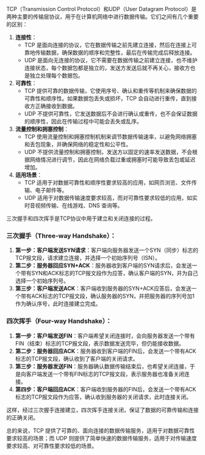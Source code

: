 TCP（Transmission Control Protocol）和UDP（User Datagram Protocol）是两种主要的传输层协议，用于在计算机网络中进行数据传输。它们之间有几个重要的区别：

1. **连接性**：
   - TCP 是面向连接的协议，它在数据传输之前先建立连接，然后在连接上可靠地传输数据，确保数据的顺序和完整性，最后在传输完成后释放连接。
   - UDP 是面向无连接的协议，它不需要在数据传输之前建立连接，也不维护连接状态，每个数据包都是独立的，发送方发送后就不再关心，接收方也是独立处理每个数据包。
2. **可靠性**：
   - TCP 提供可靠的数据传输，它使用序号、确认和重传等机制来确保数据的可靠性和顺序性。如果数据包丢失或损坏，TCP 会自动进行重传，直到接收方正确接收到数据。
   - UDP 不提供可靠性，它发送数据后不会进行确认或重传，也不会保证数据的顺序性，因此在传输过程中可能会丢失或乱序。
3. **流量控制和拥塞控制**：
   - TCP 使用流量控制和拥塞控制机制来调节数据传输速率，以避免网络拥塞和丢包现象，并确保网络的稳定性和公平性。
   - UDP 不提供流量控制和拥塞控制，发送方以固定的速率发送数据，不会根据网络情况进行调节，因此在网络负载过重或拥塞时可能导致丢包或延迟增加。
4. **适用场景**：
   - TCP 适用于对数据可靠性和顺序性要求较高的应用，如网页浏览、文件传输、电子邮件等。
   - UDP 适用于对数据传输速度要求较高，而对可靠性要求较低的应用，如实时音视频传输、在线游戏、DNS 查询等。

三次握手和四次挥手是TCP协议中用于建立和关闭连接的过程。

### 三次握手（Three-way Handshake）：

1. **第一步：客户端发送SYN请求**：客户端向服务器发送一个SYN（同步）标志的TCP报文段，请求建立连接，并选择一个初始序列号（ISN）。
2. **第二步：服务器回应SYN+ACK**：服务器收到客户端的SYN请求后，会发送一个带有SYN和ACK标志的TCP报文段作为应答，确认客户端的SYN，并为自己选择一个初始序列号。
3. **第三步：客户端发送ACK**：客户端收到服务器的SYN+ACK应答后，会发送一个带有ACK标志的TCP报文段，确认服务器的SYN，并把服务器的序列号加1作为确认序号，此时连接建立完成。

### 四次挥手（Four-way Handshake）：

1. **第一步：客户端发送FIN**：客户端希望关闭连接时，会向服务器发送一个带有FIN（结束）标志的TCP报文段，表示数据发送完毕，但仍能接收数据。
2. **第二步：服务器回应ACK**：服务器收到客户端的FIN后，会发送一个带有ACK标志的TCP报文段，确认收到了客户端的关闭请求。
3. **第三步：服务器发送FIN**：服务器确认数据传输结束后，也希望关闭连接，于是向客户端发送一个带有FIN标志的TCP报文段，表示服务器也准备关闭连接。
4. **第四步：客户端回应ACK**：客户端收到服务器的FIN后，会发送一个带有ACK标志的TCP报文段作为应答，确认收到服务器的关闭请求，此时连接关闭。

这样，经过三次握手连接建立，四次挥手连接关闭，保证了数据的可靠传输和连接的正确关闭。

总的来说，TCP 提供了可靠的、面向连接的数据传输服务，适用于对数据可靠性要求较高的场景；而 UDP 则提供了简单快速的数据传输服务，适用于对传输速度要求较高、对可靠性要求较低的场景。